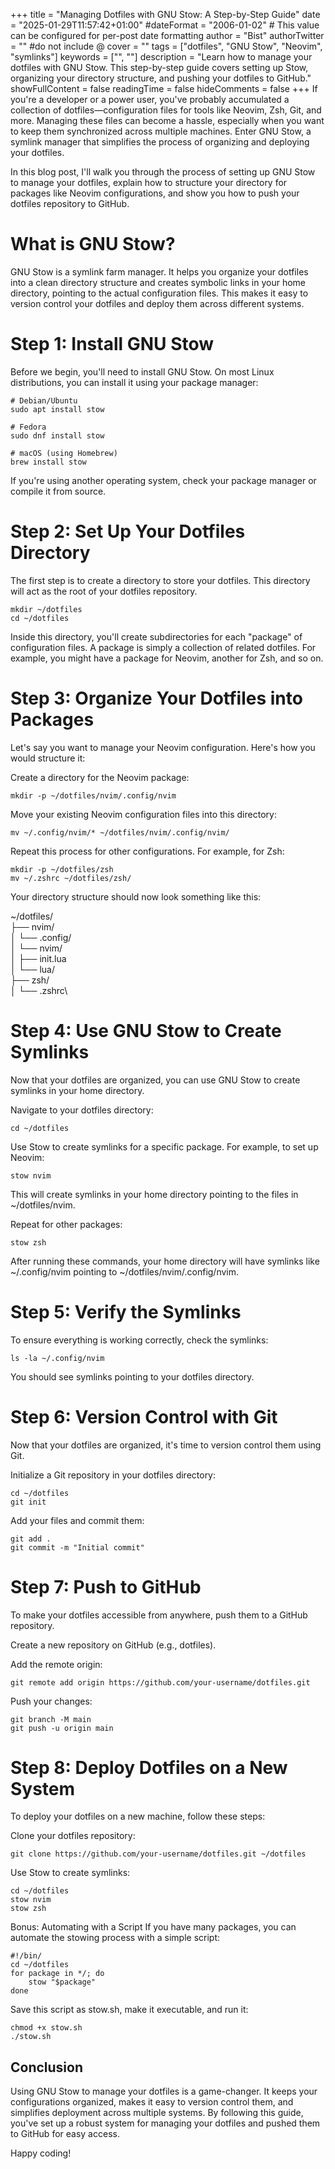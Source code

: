 +++
title = "Managing Dotfiles with GNU Stow: A Step-by-Step Guide"
date = "2025-01-29T11:57:42+01:00"
#dateFormat = "2006-01-02" # This value can be configured for per-post date formatting
author = "Bist"
authorTwitter = "" #do not include @
cover = ""
tags = ["dotfiles", "GNU Stow", "Neovim", "symlinks"]
keywords = ["", ""]
description = "Learn how to manage your dotfiles with GNU Stow. This step-by-step guide covers setting up Stow, organizing your directory structure, and pushing your dotfiles to GitHub."
showFullContent = false
readingTime = false
hideComments = false
+++
If you're a developer or a power user, you've probably accumulated a collection of dotfiles—configuration files for tools like Neovim, Zsh, Git, and more. Managing these files can become a hassle, especially when you want to keep them synchronized across multiple machines. Enter GNU Stow, a symlink manager that simplifies the process of organizing and deploying your dotfiles.

In this blog post, I'll walk you through the process of setting up GNU Stow to manage your dotfiles, explain how to structure your directory for packages like Neovim configurations, and show you how to push your dotfiles repository to GitHub.

# What is GNU Stow?
GNU Stow is a symlink farm manager. It helps you organize your dotfiles into a clean directory structure and creates symbolic links in your home directory, pointing to the actual configuration files. This makes it easy to version control your dotfiles and deploy them across different systems.

# Step 1: Install GNU Stow
Before we begin, you'll need to install GNU Stow. On most Linux distributions, you can install it using your package manager:

```
# Debian/Ubuntu
sudo apt install stow

# Fedora
sudo dnf install stow

# macOS (using Homebrew)
brew install stow
```
If you're using another operating system, check your package manager or compile it from source.


# Step 2: Set Up Your Dotfiles Directory
The first step is to create a directory to store your dotfiles. This directory will act as the root of your dotfiles repository.

```
mkdir ~/dotfiles
cd ~/dotfiles

```
Inside this directory, you'll create subdirectories for each "package" of configuration files. A package is simply a collection of related dotfiles. For example, you might have a package for Neovim, another for Zsh, and so on.

# Step 3: Organize Your Dotfiles into Packages
Let's say you want to manage your Neovim configuration. Here's how you would structure it:

Create a directory for the Neovim package:

```
mkdir -p ~/dotfiles/nvim/.config/nvim

```
Move your existing Neovim configuration files into this directory:

```
mv ~/.config/nvim/* ~/dotfiles/nvim/.config/nvim/

```
Repeat this process for other configurations. For example, for Zsh:

```
mkdir -p ~/dotfiles/zsh
mv ~/.zshrc ~/dotfiles/zsh/

```
Your directory structure should now look something like this:


~/dotfiles/\
├── nvim/\
│   └── .config/\
│       └── nvim/\
│           ├── init.lua\
│           └── lua/\
├── zsh/\
│   └── .zshrc\

# Step 4: Use GNU Stow to Create Symlinks
Now that your dotfiles are organized, you can use GNU Stow to create symlinks in your home directory.

Navigate to your dotfiles directory:

```
cd ~/dotfiles

```
Use Stow to create symlinks for a specific package. For example, to set up Neovim:

```
stow nvim

```
This will create symlinks in your home directory pointing to the files in ~/dotfiles/nvim.

Repeat for other packages:

```
stow zsh

```
After running these commands, your home directory will have symlinks like ~/.config/nvim pointing to ~/dotfiles/nvim/.config/nvim.

# Step 5: Verify the Symlinks
To ensure everything is working correctly, check the symlinks:

```
ls -la ~/.config/nvim

```
You should see symlinks pointing to your dotfiles directory.

# Step 6: Version Control with Git
Now that your dotfiles are organized, it's time to version control them using Git.

Initialize a Git repository in your dotfiles directory:

```
cd ~/dotfiles
git init

```
Add your files and commit them:

```
git add .
git commit -m "Initial commit"

```
# Step 7: Push to GitHub
To make your dotfiles accessible from anywhere, push them to a GitHub repository.

Create a new repository on GitHub (e.g., dotfiles).

Add the remote origin:

```
git remote add origin https://github.com/your-username/dotfiles.git

```
Push your changes:

```
git branch -M main
git push -u origin main

```
# Step 8: Deploy Dotfiles on a New System
To deploy your dotfiles on a new machine, follow these steps:

Clone your dotfiles repository:

```
git clone https://github.com/your-username/dotfiles.git ~/dotfiles

```
Use Stow to create symlinks:

```
cd ~/dotfiles
stow nvim
stow zsh

```
Bonus: Automating with a Script
If you have many packages, you can automate the stowing process with a simple script:



```
#!/bin/
cd ~/dotfiles
for package in */; do
    stow "$package"
done

```
Save this script as stow.sh, make it executable, and run it:

```
chmod +x stow.sh
./stow.sh
```
## Conclusion
Using GNU Stow to manage your dotfiles is a game-changer. It keeps your configurations organized, makes it easy to version control them, and simplifies deployment across multiple systems. By following this guide, you've set up a robust system for managing your dotfiles and pushed them to GitHub for easy access.

Happy coding!
